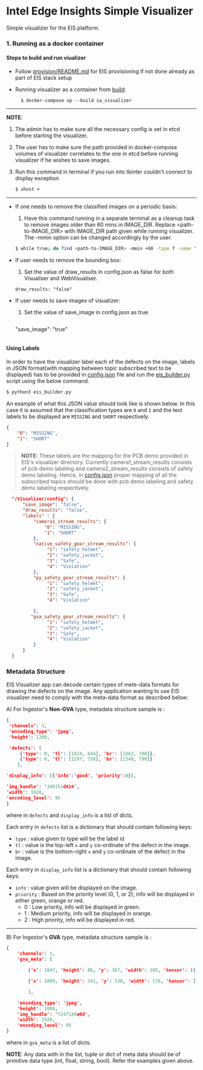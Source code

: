 # Intel Edge Insights Simple Visualizer
Simple visualizer for the EIS platform.

### 1. Running as a docker container

#### Steps to build and run viualizer

* Follow [provision/README.md](../README#provision-eis.md) for EIS provisioning
  if not done already as part of EIS stack setup

* Running visualizer as a container from [build](../../build):

  ```
    $ docker-compose up --build ia_visualizer
  ```

-----
**NOTE**:
1. The admin has to make sure all the necessary config is set in etcd before starting the visualizer.
2. The user has to make sure the path provided in docker-compose volumes of visualizer correlates to the one in etcd before running visualizer if he wishes to save images.
3. Run this command in terminal if you run into tkinter couldn't connect to display exception

   ```sh
   $ xhost +
   ```
-----

* If one needs to remove the classified images on a periodic basis:

  1. Have this command running in a separate terminal as a cleanup task to remove images older than 60 mins in IMAGE_DIR. Replace <path-to-IMAGE_DIR> with IMAGE_DIR path given while running visualizer. The -mmin option can be changed accordingly by the user.

    ```sh
    $ while true; do find <path-to-IMAGE_DIR> -mmin +60 -type f -name "*.png" -exec rm -f {} \;;  done
    ```
* If user needs to remove the bounding box:

  1. Set the value of draw_results in config.json as false for both Visualiser and WebVisualiser.

    ```
    draw_results: "false"
    ```
* If user needs to save images of visualizer:
   
  1. Set the value of save_image in config.json as true 

     ```
    "save_image": "true"
    ``` 
   
#### Using Labels

  In order to have the visualizer label each of the defects on the image, labels in JSON format(with mapping between topic subscribed text to be displayed) has to be provided in [config.json](./config.json) file and run the [eis_builder.py](../build/eis_builder.py) script using the below command.
  ```sh
  $ python3 eis_builder.py
  ```

  An example of what this JSON value should look like is shown below. In this case
  it is assumed that the classification types are `0` and `1` and the text labels
  to be displayed are `MISSING` and `SHORT` respectively.

  ```json
  {
      "0": "MISSING",
      "1": "SHORT"
  }
  ```
  > **NOTE:** These labels are the mapping for the PCB demo provided in EIS's visualizer directory. Currently camera1_stream_results consists of pcb demo labeling and camera2_stream_results consists of safety demo labeling.
  Hence, in [config.json](./config.json) proper mapping of all the subscribed topics should be done with pcb demo labeling and safety demo labeling respectively.

```json
  "/Visualizer/config": {
      "save_image": "false",
      "draw_results": "false",
      "labels" : {
          "camera1_stream_results": {
              "0": "MISSING",
              "1": "SHORT"
          },
          "native_safety_gear_stream_results": {
               "1": "safety_helmet",
               "2": "safety_jacket",
               "3": "Safe",
               "4": "Violation"
          },
          "py_safety_gear_stream_results": {
               "1": "safety_helmet",
               "2": "safety_jacket",
               "3": "Safe",
               "4": "Violation"

          },
         "gva_safety_gear_stream_results": {
               "1": "safety_helmet",
               "2": "safety_jacket",
               "3": "Safe",
               "4": "Violation"
          }
      }
  }
```

### Metadata Structure

EIS Visualizer app can decode certain types of mete-data formats for drawing the defects on the image.
Any application wanting to use EIS visualizer need to comply with the meta-data format as described below:

A) For Ingestor's **Non-GVA** type, metadata structure sample is :

```json
{
 'channels': 3,
 'encoding_type': 'jpeg',
 'height': 1200,

 'defects': [
     {'type': 0, 'tl': [1019, 644], 'br': [1063, 700]},
     {'type': 0, 'tl': [1297, 758], 'br': [1349, 796]}
    ],

'display_info': [{'info':'good', 'priority':0}],

'img_handle': '348151d424',
'width': 1920,
'encoding_level': 95
}
```

where in `defects` and `display_info` is a list of dicts.

Each entry in `defects` list is a dictionary that should contain following keys:
* `type` : value given to type will be the label id
* `tl` : value is the top-left `x` and `y` co-ordinate of the defect in the image.
* `br` : value is the bottom-right `x` and `y` co-ordinate of the defect in the image.

Each entry in `display_info` list is a dictionary that should contain following keys:
* `info` : value given will be displayed on the image.
* `priority` : Based on the priority level (0, 1, or 2), info will be displayed in either green, orange or red.
    * 0 : Low priority, info will be displayed in green.
    * 1 : Medium priority, info will be displayed in orange.
    * 2 : High priority, info will be displayed in red.

----
B) For Ingestor's **GVA** type, metadata structure sample is :

```json
{
    'channels': 3,
    'gva_meta': [

        {'x': 1047, 'height': 86, 'y': 387, 'width': 105, 'tensor': [{'label': '', 'label_id': 1, 'confidence':0.8094226121902466, 'attribute':'detection'}]},

        {'x': 1009, 'height': 341, 'y': 530, 'width': 176, 'tensor': [{'label': '', 'label_id': 2, 'confidence': 0.9699158668518066, 'attribute': 'detection'}]}

        ],

    'encoding_type': 'jpeg',
    'height': 1080,
    'img_handle': '7247149a0d',
    'width': 1920,
    'encoding_level': 95
}

```
where in `gva_meta` is a list of dicts.

**NOTE**: Any data with in the list, tuple or dict of meta data should be of primitive data type (int, float, string, bool). Refer the examples given above.

